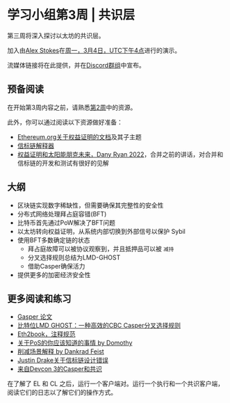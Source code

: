 # 学习小组第3周 | 共识层

第三周将深入探讨以太坊的共识层。

加入由[Alex Stokes](https://twitter.com/ralexstokes)在[周一，3月4日，UTC下午4点](https://savvytime.com/converter/utc-to-germany-berlin-united-kingdom-london-ny-new-york-city-ca-san-francisco-china-shanghai-japan-tokyo-australia-sydney/mar-04-2024/4pm)进行的演示。

流媒体链接将在此提供，并在[Discord群组](https://discord.gg/epfsg)中宣布。

## 预备阅读

在开始第3周内容之前，请熟悉[第2周](/eps/week2.md)中的资源。

此外，你可以通过阅读以下资源做好准备：

- [Ethereum.org关于权益证明的文档](https://ethereum.org/developers/docs/consensus-mechanisms/pos)及其子主题
- [信标链解释器](https://ethos.dev/beacon-chain)
- [权益证明和太阳能朋克未来，Dany Ryan 2022](https://www.youtube.com/watch?v=8N10a1EBhBc)，合并之前的讲话，对合并和信标链的开发和测试有很好的见解

## 大纲

- 区块链实现数字稀缺性，但需要确保其完整性的安全性
- 分布式网络处理拜占庭容错(BFT)
- 比特币首先通过PoW解决了BFT问题
- 以太坊转向权益证明，从系统内部切换到外部信号以保护 Sybil
- 使用BFT多数确定链的状态
  - 拜占庭故障可以被协议观察到，并且抵押品可以被 `减持`
  - 分叉选择规则总结为LMD-GHOST
  - 借助Casper确保活力
- 提供更多的加密经济安全性

## 更多阅读和练习

- [Gasper 论文](https://arxiv.org/pdf/2003.03052.pdf)
- [比特位LMD GHOST：一种高效的CBC Casper分叉选择规则](https://medium.com/@aditya.asgaonkar/bitwise-lmd-ghost-an-efficient-cbc-casper-fork-choice-rule-6db924e57d1f)
- [Eth2book，注释规范](https://eth2book.info/)
- [关于PoS的你应该知道的事情 by Domothy](https://domothy.com/proof-of-stake/)
- [削减场景解释 by Dankrad Feist](https://dankradfeist.de/ethereum/2022/03/24/run-the-majority-client-at-your-own-peril.html)
- [Justin Drake关于信标链设计错误](https://www.youtube.com/watch?v=10Ym34y3Eoo)
- [来自Devcon 3的Casper和共识](https://archive.devcon.org/archive/watch/3/casper-and-consensus/?tab=YouTube)

在了解了 EL 和 CL 之后，运行一个客户端对。运行一个执行和一个共识客户端，阅读它们的日志以了解它们的操作方式。
